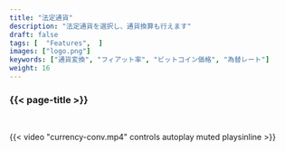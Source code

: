 ```yaml
---
title: "法定通貨"
description: "法定通貨を選択し、通貨換算も行えます"
draft: false
tags: [  "Features",  ]
images: ["logo.png"]
keywords: ["通貨変換", "フィアット率", "ビットコイン価格", "為替レート"]
weight: 16
---
```


### {{< page-title >}} 
<!-- {{< page-description >}}  -->

<br>


{{< video "currency-conv.mp4" controls  autoplay muted playsinline >}}